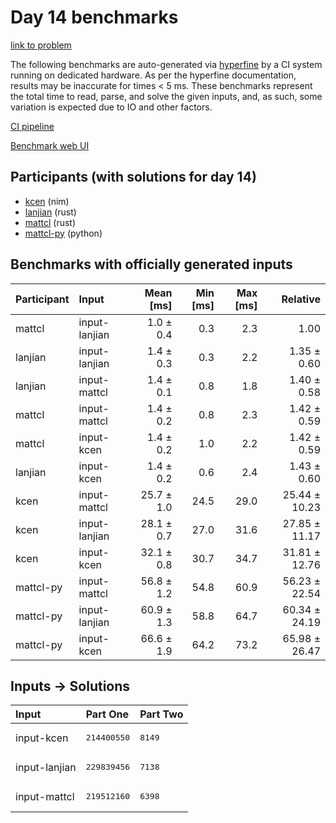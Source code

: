 # Day 14 benchmarks

[link to problem](https://adventofcode.com/2024/day/14)

The following benchmarks are auto-generated via
[hyperfine](https://github.com/sharkdp/hyperfine) by a CI system running on
dedicated hardware. As per the hyperfine documentation, results may be
inaccurate for times < 5 ms. These benchmarks represent the total time to read,
parse, and solve the given inputs, and, as such, some variation is expected due
to IO and other factors.

[CI pipeline](http://ci.papercode.net:8080/teams/main/pipelines/aoc2024)

[Benchmark web UI](https://aoc.ancalagon.black)


## Participants (with solutions for day 14)

- [kcen](https://github.com/kcen/aoc2024) (nim)
- [lanjian](https://github.com/lanjian/aoc-2024) (rust)
- [mattcl](https://github.com/mattcl/aoc2024) (rust)
- [mattcl-py](https://github.com/mattcl/aoc2024-py) (python)


## Benchmarks with officially generated inputs

| Participant | Input | Mean [ms] | Min [ms] | Max [ms] | Relative |
|:---|:---|---:|---:|---:|---:|
| mattcl | input-lanjian | 1.0 ± 0.4 | 0.3 | 2.3 | 1.00 |
| lanjian | input-lanjian | 1.4 ± 0.3 | 0.3 | 2.2 | 1.35 ± 0.60 |
| lanjian | input-mattcl | 1.4 ± 0.1 | 0.8 | 1.8 | 1.40 ± 0.58 |
| mattcl | input-mattcl | 1.4 ± 0.2 | 0.8 | 2.3 | 1.42 ± 0.59 |
| mattcl | input-kcen | 1.4 ± 0.2 | 1.0 | 2.2 | 1.42 ± 0.59 |
| lanjian | input-kcen | 1.4 ± 0.2 | 0.6 | 2.4 | 1.43 ± 0.60 |
| kcen | input-mattcl | 25.7 ± 1.0 | 24.5 | 29.0 | 25.44 ± 10.23 |
| kcen | input-lanjian | 28.1 ± 0.7 | 27.0 | 31.6 | 27.85 ± 11.17 |
| kcen | input-kcen | 32.1 ± 0.8 | 30.7 | 34.7 | 31.81 ± 12.76 |
| mattcl-py | input-mattcl | 56.8 ± 1.2 | 54.8 | 60.9 | 56.23 ± 22.54 |
| mattcl-py | input-lanjian | 60.9 ± 1.3 | 58.8 | 64.7 | 60.34 ± 24.19 |
| mattcl-py | input-kcen | 66.6 ± 1.9 | 64.2 | 73.2 | 65.98 ± 26.47 |


## Inputs -> Solutions

| Input | Part One | Part Two |
|:---|:---|:---|
|input-kcen|<pre>214400550</pre>|<pre>8149</pre>|
|input-lanjian|<pre>229839456</pre>|<pre>7138</pre>|
|input-mattcl|<pre>219512160</pre>|<pre>6398</pre>|